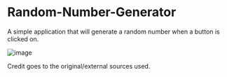 # Random-Number-Generator
A simple application that will generate a random number when a button is clicked on.

![image](https://github.com/TylrPopcorn/Random-Number-Generator/assets/104395322/26376e63-b06a-47dd-a64f-c21cdc63412f)

Credit goes to the original/external sources used.
